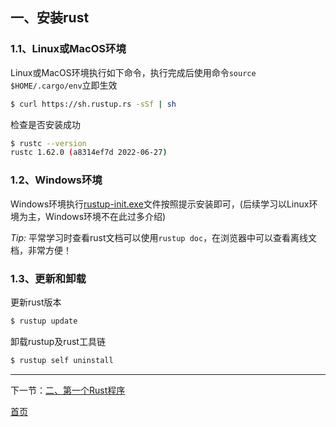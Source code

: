 ## 一、安装rust

### 1.1、Linux或MacOS环境
Linux或MacOS环境执行如下命令，执行完成后使用命令`source $HOME/.cargo/env`立即生效
```bash
$ curl https://sh.rustup.rs -sSf | sh
```

检查是否安装成功
```bash
$ rustc --version
rustc 1.62.0 (a8314ef7d 2022-06-27)
```

### 1.2、Windows环境
Windows环境执行[rustup-init.exe](https://static.rust-lang.org/rustup/dist/x86_64-pc-windows-msvc/rustup-init.exe)文件按照提示安装即可，(后续学习以Linux环境为主，Windows环境不在此过多介绍)

*Tip:* 平常学习时查看rust文档可以使用`rustup doc`，在浏览器中可以查看离线文档，非常方便！

### 1.3、更新和卸载
更新rust版本
```bash
$ rustup update
```

卸载rustup及rust工具链
```bash
$ rustup self uninstall
```

------
下一节：[二、第一个Rust程序](2.md)

[首页](../README.md)
